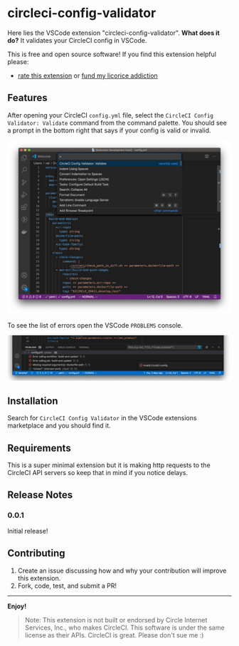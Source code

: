 # circleci-config-validator

Here lies the VSCode extension "circleci-config-validator". __What does it do?__ It validates your CircleCI config in VSCode.

This is free and open source software! If you find this extension helpful please:
- [rate this extension](https://marketplace.visualstudio.com/items?itemName=valmack.circleci-config-validator&ssr=false#review-details) or [fund my licorice addiction](https://www.buymeacoffee.com/valmack)

## Features

After opening your CircleCI `config.yml` file, select the `CircleCI Config Validator: Validate` command from the command palette. You should see a prompt in the bottom right that says if your config is valid or invalid.

![command palette](images/command_palette.png)

To see the list of errors open the VSCode `PROBLEMS` console.

![prompt](images/output.png)

## Installation

Search for `CircleCI Config Validator` in the VSCode extensions marketplace and you should find it.

## Requirements

This is a super minimal extension but it is making http requests to the CircleCI API servers so keep that in mind if you notice delays.

## Release Notes

### 0.0.1

Initial release!

## Contributing

1. Create an issue discussing how and why your contribution will improve this extension.
2. Fork, code, test, and submit a PR!

-----------------------------------------------------------------------------------------------------------

**Enjoy!**

> Note: This extension is not built or endorsed by Circle Internet Services, Inc., who makes CircleCI. This software is under the same license as their APIs. CircleCI is great. Please don't sue me :)
